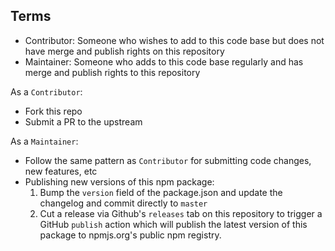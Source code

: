## Terms

* Contributor: Someone who wishes to add to this code base but does not have merge and publish rights on this repository
* Maintainer: Someone who adds to this code base regularly and has merge and publish rights to this repository

As a `Contributor`:

* Fork this repo
* Submit a PR to the upstream
  

As a `Maintainer`:

* Follow the same pattern as `Contributor` for submitting code changes, new features, etc
* Publishing new versions of this npm package:
  1. Bump the `version` field of the package.json and update the changelog and commit directly to `master`
  2. Cut a release via Github's `releases` tab on this repository to trigger a GitHub `publish` action which will publish the latest version of this package to npmjs.org's public npm registry.

